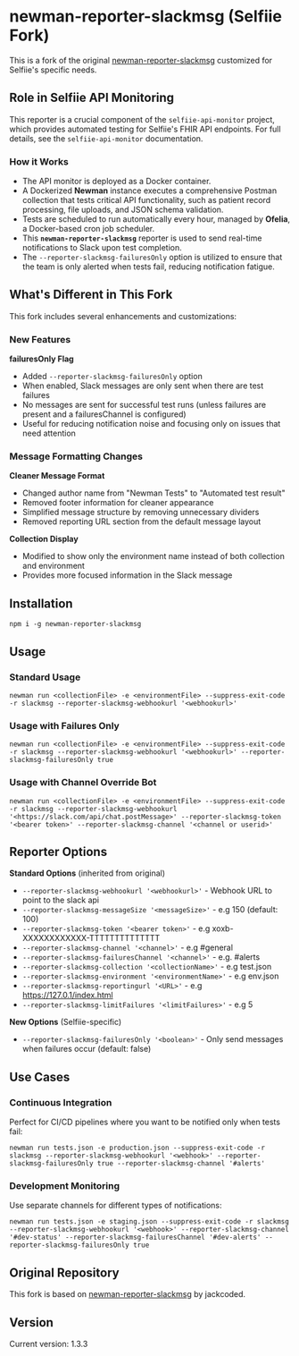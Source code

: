 # newman-reporter-slackmsg (Selfiie Fork)

This is a fork of the original [newman-reporter-slackmsg](https://github.com/jackcoded/newman-reporter-slackmsg) customized for Selfiie's specific needs.

## Role in Selfiie API Monitoring

This reporter is a crucial component of the `selfiie-api-monitor` project, which provides automated testing for Selfiie's FHIR API endpoints. For full details, see the `selfiie-api-monitor` documentation.

### How it Works
-   The API monitor is deployed as a Docker container.
-   A Dockerized **Newman** instance executes a comprehensive Postman collection that tests critical API functionality, such as patient record processing, file uploads, and JSON schema validation.
-   Tests are scheduled to run automatically every hour, managed by **Ofelia**, a Docker-based cron job scheduler.
-   This **`newman-reporter-slackmsg`** reporter is used to send real-time notifications to Slack upon test completion.
-   The `--reporter-slackmsg-failuresOnly` option is utilized to ensure that the team is only alerted when tests fail, reducing notification fatigue.

## What's Different in This Fork

This fork includes several enhancements and customizations:

### New Features

**failuresOnly Flag**
- Added `--reporter-slackmsg-failuresOnly` option
- When enabled, Slack messages are only sent when there are test failures
- No messages are sent for successful test runs (unless failures are present and a failuresChannel is configured)
- Useful for reducing notification noise and focusing only on issues that need attention

### Message Formatting Changes

**Cleaner Message Format**
- Changed author name from "Newman Tests" to "Automated test result"
- Removed footer information for cleaner appearance
- Simplified message structure by removing unnecessary dividers
- Removed reporting URL section from the default message layout

**Collection Display**
- Modified to show only the environment name instead of both collection and environment
- Provides more focused information in the Slack message

## Installation

```CLI
npm i -g newman-reporter-slackmsg
```

## Usage

### Standard Usage
```CLI
newman run <collectionFile> -e <environmentFile> --suppress-exit-code -r slackmsg --reporter-slackmsg-webhookurl '<webhookurl>'
```

### Usage with Failures Only
```CLI
newman run <collectionFile> -e <environmentFile> --suppress-exit-code -r slackmsg --reporter-slackmsg-webhookurl '<webhookurl>' --reporter-slackmsg-failuresOnly true
```

### Usage with Channel Override Bot
```CLI
newman run <collectionFile> -e <environmentFile> --suppress-exit-code -r slackmsg --reporter-slackmsg-webhookurl '<https://slack.com/api/chat.postMessage>' --reporter-slackmsg-token '<bearer token>' --reporter-slackmsg-channel '<channel or userid>'
```

## Reporter Options

**Standard Options** (inherited from original)
- `--reporter-slackmsg-webhookurl '<webhookurl>'` - Webhook URL to point to the slack api
- `--reporter-slackmsg-messageSize '<messageSize>'` - e.g 150 (default: 100)
- `--reporter-slackmsg-token '<bearer token>'` - e.g xoxb-XXXXXXXXXXXX-TTTTTTTTTTTTTT
- `--reporter-slackmsg-channel '<channel>'` - e.g #general
- `--reporter-slackmsg-failuresChannel '<channel>'` - e.g. #alerts
- `--reporter-slackmsg-collection '<collectionName>'` - e.g test.json
- `--reporter-slackmsg-environment '<environmentName>'` - e.g env.json
- `--reporter-slackmsg-reportingurl '<URL>'` - e.g https://127.0.1/index.html
- `--reporter-slackmsg-limitFailures '<limitFailures>'` - e.g 5

**New Options** (Selfiie-specific)
- `--reporter-slackmsg-failuresOnly '<boolean>'` - Only send messages when failures occur (default: false)

## Use Cases

### Continuous Integration
Perfect for CI/CD pipelines where you want to be notified only when tests fail:
```CLI
newman run tests.json -e production.json --suppress-exit-code -r slackmsg --reporter-slackmsg-webhookurl '<webhook>' --reporter-slackmsg-failuresOnly true --reporter-slackmsg-channel '#alerts'
```

### Development Monitoring
Use separate channels for different types of notifications:
```CLI
newman run tests.json -e staging.json --suppress-exit-code -r slackmsg --reporter-slackmsg-webhookurl '<webhook>' --reporter-slackmsg-channel '#dev-status' --reporter-slackmsg-failuresChannel '#dev-alerts' --reporter-slackmsg-failuresOnly true
```

## Original Repository

This fork is based on [newman-reporter-slackmsg](https://github.com/jackcoded/newman-reporter-slackmsg) by jackcoded.

## Version

Current version: 1.3.3

